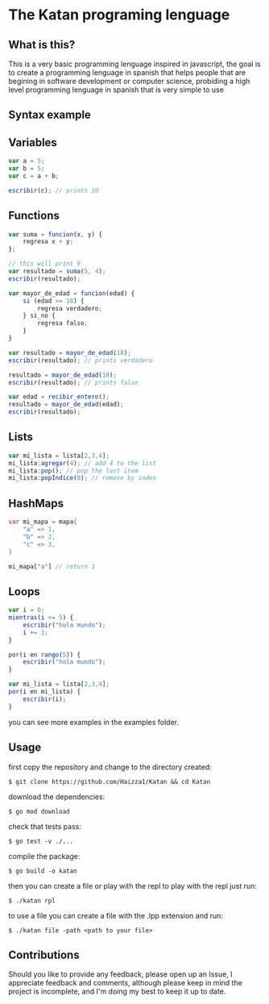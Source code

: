# The Katan programing lenguage

## What is this?
This is a very basic programming lenguage inspired in javascript, the goal is to create a programming lenguage in spanish
that helps people that are begining in software development or computer science, probiding a high level programming lenguage
in spanish that is very simple to use

## Syntax example

## Variables
```ts
var a = 5;
var b = 5;
var c = a + b;

escribir(c); // prints 10
```

## Functions

```ts
var suma = funcion(x, y) {
    regresa x + y;
};

// this will print 9
var resultado = suma(5, 4);
escribir(resultado); 
```

```ts 
var mayor_de_edad = funcion(edad) {
    si (edad >= 18) {
        regresa verdadero;
    } si_no {
        regresa falso;
    }
}

var resultado = mayor_de_edad(18);
escribir(resultado); // prints verdadero

resultado = mayor_de_edad(10);   
escribir(resultado); // prints falso

var edad = recibir_entero();
resultado = mayor_de_edad(edad); 
escribir(resultado);
```

## Lists
```ts
var mi_lista = lista[2,3,4];
mi_lista:agregar(4); // add 4 to the list
mi_lista:pop(); // pop the last item
mi_lista:popIndice(0); // remove by index
```

## HashMaps
```dart
var mi_mapa = mapa{
    "a" => 1,
    "b" => 2,
    "c" => 3,
}

mi_mapa["a"] // return 1
```

## Loops
```ts
var i = 0;
mientras(i <= 5) {
    escribir("hola mundo");
    i += 1;
}
```

```ts
por(i en rango(5)) {
    escribir("hola mundo");
}

var mi_lista = lista[2,3,4];
por(i en mi_lista) {
    escribir(i);
}
```


you can see more examples in the examples folder.

## Usage
first copy the repository and change to the directory created:
```shell
$ git clone https://github.com/Haizza1/Katan && cd Katan
```
download the dependencies:
```shell
$ go mod download
```
check that tests pass:
```shell
$ go test -v ./...
```
compile the package:
```shell
$ go build -o katan
```

then you can create a file or play with the repl to play with the repl just run:
```shell
$ ./katan rpl
```

to use a file you can create a file with the .lpp extension and run:
```shell
$ ./katan file -path <path to your file>
```


## Contributions
Should you like to provide any feedback, please open up an Issue, I appreciate feedback and comments, although please keep in 
mind the project is incomplete, and I'm doing my best to keep it up to date.

